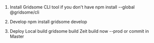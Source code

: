 1. Install Gridsome CLI tool if you don't have
   npm install --global @gridsome/cli

2. Develop
   npm install
   gridsome develop

3. Deploy
   Local build gridsome build
   Zeit build now --prod or commit in Master
